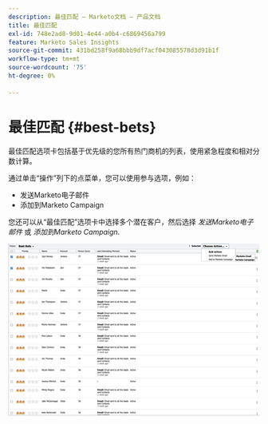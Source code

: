 ```yaml
---
description: 最佳匹配 — Marketo文档 — 产品文档
title: 最佳匹配
exl-id: 748e2ad8-9d01-4e44-a0b4-c6869456a799
feature: Marketo Sales Insights
source-git-commit: 431bd258f9a68bbb9df7acf043085578d3d91b1f
workflow-type: tm+mt
source-wordcount: '75'
ht-degree: 0%

---
```


# 最佳匹配 {#best-bets}

最佳匹配选项卡包括基于优先级的您所有热门商机的列表，使用紧急程度和相对分数计算。

通过单击“操作”列下的点菜单，您可以使用参与选项，例如：
* 发送Marketo电子邮件
* 添加到Marketo Campaign

您还可以从“最佳匹配”选项卡中选择多个潜在客户，然后选择 _发送Marketo电子邮件_ 或 _添加到Marketo Campaign_.

![](assets/best-bets-1.png)
